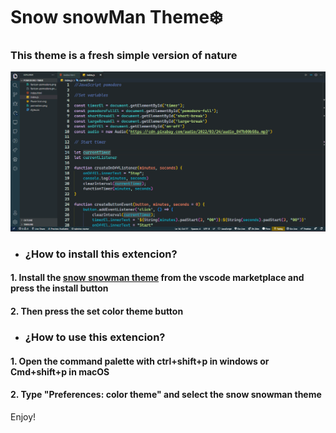 # Snow snowMan Theme❄️

### This theme is a fresh simple version of nature

![Picture of the snow snowman theme](image.png)

-   ### ¿How to install this extencion?

#### 1. Install the [snow snowman theme](https://marketplace.visualstudio.com/items?itemName=DanielFernando.snow-snowman-theme) from the vscode marketplace and press the install button

#### 2. Then press the set color theme button

-   ### ¿How to use this extencion?

#### 1. Open the command palette with ctrl+shift+p in windows or Cmd+shift+p in macOS

#### 2. Type "Preferences: color theme" and select the snow snowman theme

Enjoy!
